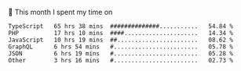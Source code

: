📅 This month I spent my time on

<!--START_SECTION:waka-->

```text
TypeScript   65 hrs 38 mins  ##############...........   54.84 %
PHP          17 hrs 10 mins  ####.....................   14.34 %
JavaScript   10 hrs 19 mins  ##.......................   08.62 %
GraphQL      6 hrs 54 mins   #........................   05.78 %
JSON         6 hrs 19 mins   #........................   05.28 %
Other        3 hrs 16 mins   #........................   02.73 %
```

<!--END_SECTION:waka-->
